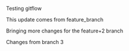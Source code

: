 Testing gitflow

This update comes from feature_branch

Bringing more changes for the feature+2 branch

Changes from branch 3